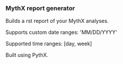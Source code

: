 ### MythX report generator

Builds a rst report of your MythX analyses.

Supports custom date ranges: 'MM/DD/YYYY'

Supported time ranges: [day, week]

Built using PythX.